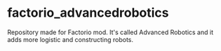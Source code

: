 # factorio_advancedrobotics
Repository made for Factorio mod. It's called Advanced Robotics and it adds more logistic and constructing robots.
